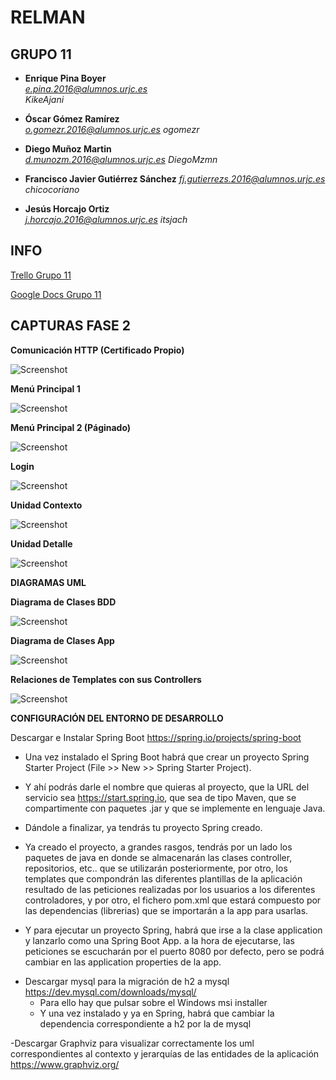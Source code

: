 # RELMAN #

## GRUPO 11 ##

* **Enrique Pina Boyer**	
*e.pina.2016@alumnos.urjc.es*	
*KikeAjani*

* **Óscar Gómez Ramírez**	
*o.gomezr.2016@alumnos.urjc.es*	
*ogomezr*

* **Diego Muñoz Martin**	
*d.munozm.2016@alumnos.urjc.es*	
*DiegoMzmn*

* **Francisco Javier Gutiérrez Sánchez**
*fj.gutierrezs.2016@alumnos.urjc.es*	
*chicocoriano*


* **Jesús Horcajo Ortiz**	
*j.horcajo.2016@alumnos.urjc.es*
*itsjach*

## INFO ##

[Trello Grupo 11](https://trello.com/b/7mBmoTZa/daw11)

[Google Docs Grupo 11](https://docs.google.com/document/d/1dOFhYoHVeqbiS_8xWnMKT5sNLMF60pURrx-0x542xg8/edit)	

## CAPTURAS FASE 2 ##

**Comunicación HTTP (Certificado Propio)**

![Screenshot](https://github.com/CodeURJC-DAW-2018-19/santatecla-relaciones-2/blob/master/httpscertificate.PNG?raw=true)

**Menú Principal 1**

![Screenshot](https://github.com/CodeURJC-DAW-2018-19/santatecla-relaciones-2/blob/master/menuprincipal1.PNG/)

**Menú Principal 2 (Páginado)**

![Screenshot](https://github.com/CodeURJC-DAW-2018-19/santatecla-relaciones-2/blob/master/menuprincipal2.PNG?raw=true)

**Login**

![Screenshot](https://github.com/CodeURJC-DAW-2018-19/santatecla-relaciones-2/blob/master/loginteacher.PNG?raw=true)

**Unidad Contexto**

![Screenshot](https://github.com/CodeURJC-DAW-2018-19/santatecla-relaciones-2/blob/master/unidades.PNG?raw=true)

**Unidad Detalle**

![Screenshot](https://github.com/CodeURJC-DAW-2018-19/santatecla-relaciones-2/blob/master/unidadesDetalle.PNG?raw=true)

**DIAGRAMAS UML**

**Diagrama de Clases BDD**

![Screenshot](https://github.com/CodeURJC-DAW-2018-19/santatecla-relaciones-2/blob/master/capturas/DiagramaBDDF.PNG?raw=true)

**Diagrama de Clases App**

![Screenshot](https://github.com/CodeURJC-DAW-2018-19/santatecla-relaciones-2/blob/master/capturas/diagramaClass.PNG?raw=true)

**Relaciones de Templates con sus Controllers**

![Screenshot](https://github.com/CodeURJC-DAW-2018-19/santatecla-relaciones-2/blob/master/capturas/diagramaTemplates.PNG?raw=true)


**CONFIGURACIÓN DEL ENTORNO DE DESARROLLO**

Descargar e Instalar Spring Boot https://spring.io/projects/spring-boot
  * Una vez instalado el Spring Boot habrá que crear un proyecto Spring Starter Project (File >> New >> Spring Starter Project).
  - Y ahí podrás darle el nombre que quieras al proyecto, que la URL del servicio sea https://start.spring.io, que sea de tipo Maven, que se compartimente con paquetes .jar y que se implemente en lenguaje Java.
  + Dándole a finalizar, ya tendrás tu proyecto Spring creado.
  * Ya creado el proyecto, a grandes rasgos, tendrás por un lado los paquetes de java en donde se almacenarán las clases controller, repositorios, etc.. que se utilizarán posteriormente, por otro,  los templates que compondrán las diferentes plantillas de la aplicación
resultado de las peticiones realizadas por los usuarios a los diferentes controladores, y por otro, el fichero pom.xml que estará compuesto por las dependencias (librerias) que se importarán a la app para usarlas.
  - Y para ejecutar un proyecto Spring, habrá que irse a la clase application y lanzarlo como una Spring Boot App. a la hora de ejecutarse, las peticiones se escucharán por el puerto 8080 por defecto, pero se podrá cambiar en las application properties de la app.
  
+ Descargar mysql para la migración de h2 a mysql https://dev.mysql.com/downloads/mysql/
  * Para ello hay que pulsar sobre el Windows msi installer
  - Y una vez instalado y ya en Spring, habrá que cambiar la dependencia correspondiente a h2 por la de mysql
  
-Descargar Graphviz para visualizar correctamente los uml correspondientes al contexto y jerarquías de las entidades de la aplicación
 https://www.graphviz.org/








